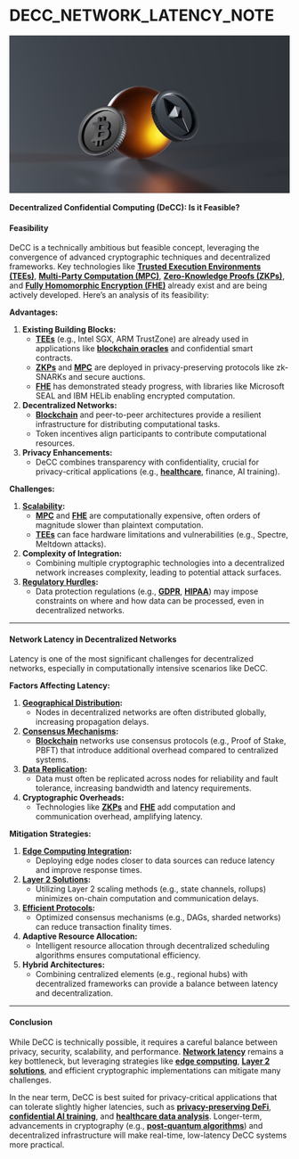 # DECC\_NETWORK\_LATENCY\_NOTE

![alt text](image-7.png)

**Decentralized Confidential Computing (DeCC): Is it Feasible?**

#### **Feasibility**

DeCC is a technically ambitious but feasible concept, leveraging the convergence of advanced cryptographic techniques and decentralized frameworks. Key technologies like [**Trusted Execution Environments (TEEs)**](TRUSTED_EXECUTION_ENVIRONMENTS.md), [**Multi-Party Computation (MPC)**](MULTI_PARTY_COMPUTATION.md), [**Zero-Knowledge Proofs (ZKPs)**](ZERO_KNOWLEDGE_PROOFS.md), and [**Fully Homomorphic Encryption (FHE)**](FULLY_HOMOMORPHIC_ENCRYPTION.md) already exist and are being actively developed. Here’s an analysis of its feasibility:

**Advantages:**

1. **Existing Building Blocks:**
   * [**TEEs**](TRUSTED_EXECUTION_ENVIRONMENTS.md) (e.g., Intel SGX, ARM TrustZone) are already used in applications like [**blockchain oracles**](../AI/BLOCKCHAIN_ORACLES.md) and confidential smart contracts.
   * [**ZKPs**](ZERO_KNOWLEDGE_PROOFS.md) and [**MPC**](MULTI_PARTY_COMPUTATION.md) are deployed in privacy-preserving protocols like zk-SNARKs and secure auctions.
   * [**FHE**](FULLY_HOMOMORPHIC_ENCRYPTION.md) has demonstrated steady progress, with libraries like Microsoft SEAL and IBM HELib enabling encrypted computation.
2. **Decentralized Networks:**
   * [**Blockchain**](../AI/BLOCKCHAIN.md) and peer-to-peer architectures provide a resilient infrastructure for distributing computational tasks.
   * Token incentives align participants to contribute computational resources.
3. **Privacy Enhancements:**
   * DeCC combines transparency with confidentiality, crucial for privacy-critical applications (e.g., [**healthcare**](HEALTHCARE_DATA_SECURITY.md), finance, AI training).

**Challenges:**

1. [**Scalability**](SCALABILITY_IN_DECENTRALIZED_NETWORKS.md)**:**
   * [**MPC**](MULTI_PARTY_COMPUTATION.md) and [**FHE**](FULLY_HOMOMORPHIC_ENCRYPTION.md) are computationally expensive, often orders of magnitude slower than plaintext computation.
   * [**TEEs**](TRUSTED_EXECUTION_ENVIRONMENTS.md) can face hardware limitations and vulnerabilities (e.g., Spectre, Meltdown attacks).
2. **Complexity of Integration:**
   * Combining multiple cryptographic technologies into a decentralized network increases complexity, leading to potential attack surfaces.
3. [**Regulatory Hurdles**](REGULATORY_ENVIRONMENTS.md)**:**
   * Data protection regulations (e.g., [**GDPR**](https://en.wikipedia.org/wiki/General_Data_Protection_Regulation), [**HIPAA**](https://en.wikipedia.org/wiki/Health_Insurance_Portability_and_Accountability_Act)) may impose constraints on where and how data can be processed, even in decentralized networks.

***

#### **Network Latency in Decentralized Networks**

Latency is one of the most significant challenges for decentralized networks, especially in computationally intensive scenarios like DeCC.

**Factors Affecting Latency:**

1. [**Geographical Distribution**](DECENTRALIZED_NODE_DISTRIBUTION.md)**:**
   * Nodes in decentralized networks are often distributed globally, increasing propagation delays.
2. [**Consensus Mechanisms**](CONSENSUS_PROTOCOLS.md)**:**
   * [**Blockchain**](../AI/BLOCKCHAIN.md) networks use consensus protocols (e.g., Proof of Stake, PBFT) that introduce additional overhead compared to centralized systems.
3. [**Data Replication**](../../joes_notes/DATA_REPLICATION_IN_BLOCKCHAIN.md)**:**
   * Data must often be replicated across nodes for reliability and fault tolerance, increasing bandwidth and latency requirements.
4. **Cryptographic Overheads:**
   * Technologies like [**ZKPs**](ZERO_KNOWLEDGE_PROOFS.md) and [**FHE**](FULLY_HOMOMORPHIC_ENCRYPTION.md) add computation and communication overhead, amplifying latency.

**Mitigation Strategies:**

1. [**Edge Computing Integration**](EDGE_COMPUTING_IN_DECENTRALIZED_SYSTEMS.md)**:**
   * Deploying edge nodes closer to data sources can reduce latency and improve response times.
2. [**Layer 2 Solutions**](LAYER_2_SCALING_SOLUTIONS.md)**:**
   * Utilizing Layer 2 scaling methods (e.g., state channels, rollups) minimizes on-chain computation and communication delays.
3. [**Efficient Protocols**](../../joes_notes/EFFICIENT_BLOCKCHAIN_PROTOCOLS.md)**:**
   * Optimized consensus mechanisms (e.g., DAGs, sharded networks) can reduce transaction finality times.
4. **Adaptive Resource Allocation:**
   * Intelligent resource allocation through decentralized scheduling algorithms ensures computational efficiency.
5. **Hybrid Architectures:**
   * Combining centralized elements (e.g., regional hubs) with decentralized frameworks can provide a balance between latency and decentralization.

***

#### **Conclusion**

While DeCC is technically possible, it requires a careful balance between privacy, security, scalability, and performance. [**Network latency**](../../joes_notes/NETWORK_LATENCY_IN_BLOCKCHAIN.md) remains a key bottleneck, but leveraging strategies like [**edge computing**](EDGE_COMPUTING_IN_DECENTRALIZED_SYSTEMS.md), [**Layer 2 solutions**](LAYER_2_SCALING_SOLUTIONS.md), and efficient cryptographic implementations can mitigate many challenges.

In the near term, DeCC is best suited for privacy-critical applications that can tolerate slightly higher latencies, such as [**privacy-preserving DeFi**](../../joes_notes/DEFI_AND_PRIVACY.md), [**confidential AI training**](../AI/AI_TRAINING_AND_CONFIDENTIALITY.md), and [**healthcare data analysis**](HEALTHCARE_DATA_SECURITY.md). Longer-term, advancements in cryptography (e.g., [**post-quantum algorithms**](../CRYPTO/POST_QUANTUM_CRYPTOGRAPHY.md)) and decentralized infrastructure will make real-time, low-latency DeCC systems more practical.
